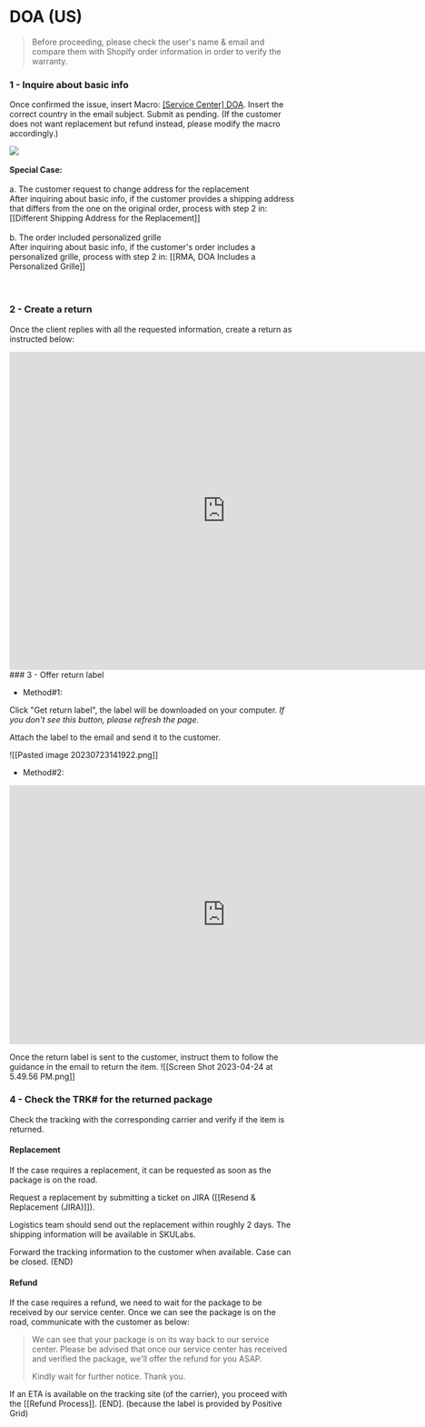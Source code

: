 # DOA (US)

> Before proceeding, please check the user's name & email and compare them with Shopify order information in order to verify the warranty. 

### 1 - Inquire about basic info
Once confirmed the issue, insert Macro: <u>[Service Center] DOA</u>. Insert the correct country in the email subject. Submit as pending. (If the customer does not want replacement but refund instead, please modify the macro accordingly.)
   
![](https://lh6.googleusercontent.com/VWCN-i96sVs83WirSHbHUjLjE6IOMz_tEljtrtdN49Ku8VgFigOz_cE275qTC8_QTIU9UGzaP7dcyckopW74_JvDJBtfRRslCj1bil2P88Nod7buknQFs2nb2X5TB6VDXC0yx4HM3fVDeKj77K7VTp5_n4rGYeEgkfydUqVHygX-yywoKsjY20Ci_z1w)
<br>
<br>
 **Special Case:**
 <br>
 <br>
 a. The customer request to change address for the replacement
 <br>
After inquiring about basic info, if the customer provides a shipping address that differs from the one on the original order, process with step 2 in: [[Different Shipping Address for the Replacement]]
<br>
<br>
 b. The order included personalized grille
 <br>
After inquiring about basic info, if the customer's order includes a personalized grille, process with step 2 in: [[RMA, DOA Includes a Personalized Grille]]
<br>
<br>
<br>
### 2 - Create a return
Once the client replies with all the requested information, create a return as instructed below:

<iframe src="https://docs.google.com/presentation/d/e/2PACX-1vQ3Nvhf-NB8uydO3u-8-iXva9A48PbK1KLtv8HtoIg1T87MxTw33AXtGn1v_YJ_FyExsZRwLQdQ6DF3/embed?start=false&loop=false" frameborder="0" width="760" height="560" allowfullscreen="true" mozallowfullscreen="true" webkitallowfullscreen="true"></iframe>
<br>
### 3 - Offer return label

- Method#1:

Click "Get return label", the label will be downloaded on your computer.
*If you don't see this button, please refresh the page.*

Attach the label to the email and send it to the customer.

![[Pasted image 20230723141922.png]]


- Method#2:
<iframe src="https://docs.google.com/presentation/d/e/2PACX-1vQs3QqZKzBN0o5ipV_h_uIw4eBwK-XNbrj_6iTlMcildrtbDwsA2egFFqC7HB3QwTvN3DW-MHCIRhek/embed?start=false" frameborder="0" width="760" height="456" allowfullscreen="true" mozallowfullscreen="true" webkitallowfullscreen="true"></iframe>

Once the return label is sent to the customer, instruct them to follow the guidance in the email to return the item.
![[Screen Shot 2023-04-24 at 5.49.56 PM.png]]

### 4 - Check the TRK# for the returned package
Check the tracking with the corresponding carrier and verify if the item is returned.

#### Replacement
If the case requires a replacement, it can be requested as soon as the package is on the road. 

Request a replacement by submitting a ticket on JIRA ([[Resend & Replacement (JIRA)]]).
   
Logistics team should send out the replacement within roughly 2 days. The shipping information will be available in SKULabs.
   
Forward the tracking information to the customer when available. Case can be closed. (END)


#### Refund
If the case requires a refund, we need to wait for the package to be received by our service center. Once we can see the package is on the road, communicate with the customer as below:

> We can see that your package is on its way back to our service center. Please be advised that once our service center has received and verified the package, we'll offer the refund for you ASAP.
> 
> Kindly wait for further notice. Thank you.

If an ETA is available on the tracking site (of the carrier), you proceed with the [[Refund Process]]. [END]. (because the label is provided by Positive Grid)